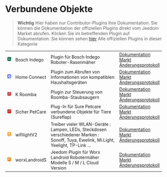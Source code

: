 
# Verbundene Objekte


>**Wichtig**
>Hier haben nur Contributor-Plugins ihre Dokumentation. Sie können die Dokumentation der offiziellen Plugins direkt vom Jeedom Market abrufen. Klicken Sie im betreffenden Plugin auf Dokumentation.
>Sie können sehen [hier](https://market.jeedom.com/index.php?v=d&p=market&type=plugin&categorie=devicecommunication) Alle offiziellen Plugins in dieser Kategorie


| | | | |
|--- | --- | --- | ---|
|<img src="BoschIndego/BoschIndego_icon.png" class="pluginLogo" width="100" />|Bosch Indego|Plugin für Bosch Indego Roboter-Rasenmäher|[Dokumentation](https://jpty.github.io/jeedom/plugins/BoschIndego/de_DE/index.html)<br/>[Markt](https://market.jeedom.com/index.php?v=d&p=market_display&id=3937)<br/>[Änderungsprotokoll](https://jpty.github.io/jeedom/plugins/BoschIndego/de_DE/changelog.html)|
|<img src="homeconnect/homeconnect_icon.png" class="pluginLogo" width="100" />|Home Connect|Plugin zum Abrufen von Informationen von kompatiblen Haushaltsgeräten|[Dokumentation](https://jmvedrine.github.io/homeconnect/de_DE/)<br/>[Markt](https://market.jeedom.com/index.php?v=d&p=market_display&id=3894)<br/>[Änderungsprotokoll](https://jmvedrine.github.io/homeconnect/de_DE/changelog)|
|<img src="kroomba/kroomba_icon.png" class="pluginLogo" width="100" />|K Roomba|Plugin zur Steuerung von Roomba-Staubsaugern|[Dokumentation](https://jmvedrine.github.io/kroomba/de_DE/)<br/>[Markt](https://market.jeedom.com/index.php?v=d&p=market_display&id=2776)<br/>[Änderungsprotokoll](https://jmvedrine.github.io/kroomba/de_DE/changelog)|
|<img src="surepetcare/surepetcare_icon.png" class="pluginLogo" width="100" />|Sicher PetCare|Plug-In für Sure Petcare verbundene Objekte für Tiere (Sureflap)|[Dokumentation](https://jmvedrine.github.io/jeedom-surepetcare/de_DE/)<br/>[Markt](https://market.jeedom.com/index.php?v=d&p=market_display&id=3718)<br/>[Änderungsprotokoll](https://jmvedrine.github.io/jeedom-surepetcare/de_DE/changelog)|
|<img src="wifilightV2/wifilightV2_icon.png" class="pluginLogo" width="100" />|wifilightV2|Treiber vieler WLAN-Geräte : Lampen, LEDs, Steckdosen verschiedener Marken : Sonoff, Tuya, Ewelink, Mi.Light, Yeelight, TP-Link ... |[Dokumentation](https://bcaro.github.io/wifilightV2-doc/de_DE/)<br/>[Markt](https://market.jeedom.com/index.php?v=d&p=market_display&id=2793)<br/>[Änderungsprotokoll](https://bcaro.github.io/wifilightV2-doc/de_DE/changelog)|
|<img src="worxLandroidS/worxLandroidS_icon.png" class="pluginLogo" width="100" />|worxLandroidS|Jeedom Plugin für Worx Landroid Robotermäher Modelle S / M / L Cloud Version|[Dokumentation](https://sebsst.github.io/worxLandroidS/de_DE/)<br/>[Markt](https://market.jeedom.com/index.php?v=d&p=market_display&id=3396)<br/>[Änderungsprotokoll](https://sebsst.github.io/worxLandroidS/de_DE/changelog)|
